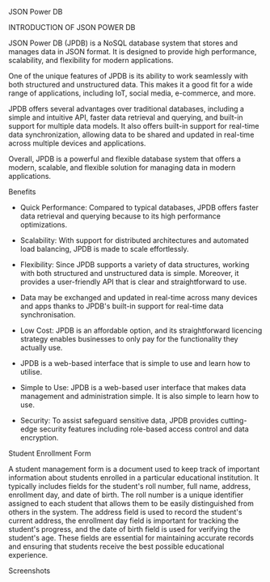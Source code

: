 JSON Power DB

INTRODUCTION OF JSON POWER DB

JSON Power DB (JPDB) is a NoSQL database system that stores and manages data in JSON format. It is designed to provide high performance, scalability, and flexibility for modern applications.

One of the unique features of JPDB is its ability to work seamlessly with both structured and unstructured data. This makes it a good fit for a wide range of applications, including IoT, social media, e-commerce, and more.

JPDB offers several advantages over traditional databases, including a simple and intuitive API, faster data retrieval and querying, and built-in support for multiple data models. It also offers built-in support for real-time data synchronization, allowing data to be shared and updated in real-time across multiple devices and applications.

Overall, JPDB is a powerful and flexible database system that offers a modern, scalable, and flexible solution for managing data in modern applications.

Benefits
- Quick Performance: Compared to typical databases, JPDB offers faster data retrieval and querying because to its high performance optimizations.

- Scalability: With support for distributed architectures and automated load balancing, JPDB is made to scale effortlessly.

- Flexibility: Since JPDB supports a variety of data structures, working with both structured and unstructured data is simple. Moreover, it provides a user-friendly     API that is clear and straightforward to use.

- Data may be exchanged and updated in real-time across many devices and apps thanks to JPDB's built-in support for real-time data synchronisation.

- Low Cost: JPDB is an affordable option, and its straightforward licencing strategy enables businesses to only pay for the functionality they actually use.

- JPDB is a web-based interface that is simple to use and learn how to utilise.

- Simple to Use: JPDB is a web-based user interface that makes data management and administration simple. It is also simple to learn how to use.

- Security: To assist safeguard sensitive data, JPDB provides cutting-edge security features including role-based access control and data encryption.


 Student Enrollment Form 

A student management form is a document used to keep track of important information about students enrolled in a particular educational institution. It typically includes fields for the student's roll number, full name, address, enrollment day, and date of birth. The roll number is a unique identifier assigned to each student that allows them to be easily distinguished from others in the system. The address field is used to record the student's current address, the enrollment day field is important for tracking the student's progress, and the date of birth field is used for verifying the student's age. These fields are essential for maintaining accurate records and ensuring that students receive the best possible educational experience.

 Screenshots 


